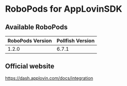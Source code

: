 # RoboPods for AppLovinSDK

## Available RoboPods

| RoboPods Version  | Pollfish Version  |
|-------------------|-------------------|
| 1.2.0             | 6.7.1             |

## Official website
https://dash.applovin.com/docs/integration
